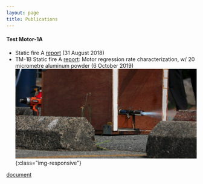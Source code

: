 ```yaml
--- 
layout: page
title: Publications
---
```


#### Test Motor-1A
- Static fire A [report](_pdf_documents/TM-1A-report-1.pdf) (31 August 2018)
- TM-1B Static fire A [report](_texts/de-laval.md): Motor regression rate characterization, w/ 20 micrometre aluminum powder (6 October 2019)
![iamge](_images/homepage-image.jpeg){:class="img-responsive"}

[document](_texts/de-laval.md)
